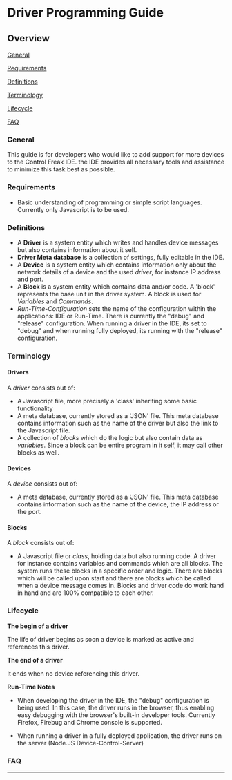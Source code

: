 Driver Programming Guide
========================

## Overview

[General](#General)

[Requirements](#Requirements)

[Definitions](#Definitions)

[Terminology](#Terminology)

[Lifecycle](#Lifecycle)

[FAQ](#FAQ)


### <a name="General"></a>General

This guide is for developers who would like to add support for more devices to the Control Freak IDE. the IDE provides all necessary tools and assistance to minimize 
this task best as possible. 

### <a name="Requirements"></a>Requirements

 - Basic understanding of programming or simple script languages. Currently only Javascript is to be used.

### <a name="Definitions"></a>Definitions

 - A **Driver** is a system entity which writes and handles device messages but also contains information about it self. 
 - **Driver Meta database** is a collection of settings, fully editable in the IDE.
 - A **Device** is a system entity which contains information only about the network details of a device and the used *driver*, for instance IP address and port.
 - A **Block** is a system entity which contains data and/or code. A 'block' represents the base unit in the driver system. A block is used for *Variables* 
   and *Commands*. 
 - *Run-Time-Configuration* sets the name of the configuration within the applications: IDE or Run-Time. There is currently
   the "debug" and "release" configuration. When running a driver in the IDE, its set to "debug" and when running fully deployed,
   its running with the "release" configuration. 


### <a name="Terminology"></a>Terminology

#### Drivers

A *driver* consists out of:

 - A Javascript file, more precisely a 'class' inheriting some basic functionality
 - A meta database, currently stored as a 'JSON' file. This meta database contains information such as the name of the driver but also the link to the Javascript file.
 - A collection of *blocks* which do the logic but also contain data as *variables*. Since a block can be entire program in it self, it may call other blocks as well.
 


#### Devices

A *device* consists out of:

 - A meta database, currently stored as a 'JSON' file. This meta database contains information such as the name of the device, the IP address or the port.
 
#### Blocks

A *block* consists out of:

 - A Javascript file or *class*, holding data but also running code. A driver for instance contains variables and commands which are all blocks. 
   The system runs these blocks in a specific order and logic. There are blocks which will be called upon start and there are blocks which be called
   when a device message comes in. Blocks and driver code do work hand in hand and are 100% compatible to each other. 



### <a name="Lifecycle"></a>Lifecycle

**The begin of a driver**

The life of driver begins as soon a device is marked as active and references this driver. 



**The end of a driver**

It ends when no device referencing this driver.
 
 
**Run-Time Notes**

 - When developing the driver in the IDE, the "debug" configuration is being used. In this case, the driver runs in the 
   browser, thus enabling easy debugging with the browser's built-in developer tools. Currently Firefox, Firebug and Chrome console is supported.
   

 - When running a driver in a fully deployed application, the driver runs on the server (Node.JS Device-Control-Server)


### <a name="FAQ"></a>FAQ

<hr/>